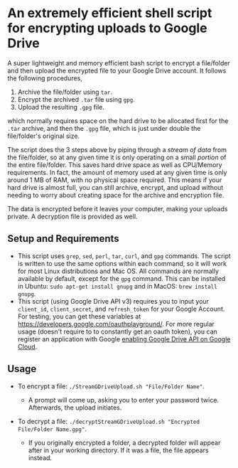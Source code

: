 # An extremely efficient shell script for encrypting uploads to Google Drive

A super lightweight and memory efficient bash script to encrypt a file/folder and then upload the encrypted file to your Google Drive account. It follows the following procedures,

1) Archive the file/folder using `tar`.
2) Encrypt the archived `.tar` file using `gpg`.
3) Upload the resulting `.gpg` file.

which normally requires space on the hard drive to be allocated first for the `.tar` archive, and then the `.gpg` file, which is just under double the file/folder's original size.

The script does the 3 steps above by piping through a *stream of data* from the file/folder, so at any given time it is only operating on a small *portion* of the entire file/folder. This saves hard drive space as well as CPU/Memory requirements. In fact, the amount of memory used at any given time is only around 1 MB of RAM, with no physical space required. This means if your hard drive is almost full, you can still archive, encrypt, and upload without needing to worry about creating space for the archive and encryption file.

The data is encrypted before it leaves your computer, making your uploads private. A decryption file is provided as well.

## Setup and Requirements
- This script uses `grep`, `sed`, `perl`, `tar`, `curl`, and `gpg` commands. The script is written to use the same options within each command, so it will work for most Linux distributions and Mac OS. All commands are normally available by default, except for the `gpg` command. This can be installed in Ubuntu: `sudo apt-get install gnupg` and in MacOS: `brew install gnupg`.
- This script (using Google Drive API v3) requires you to input your `client_id`, `client_secret`, and `refresh_token` for your Google Account. For testing, you can get these variables at https://developers.google.com/oauthplayground/. For more regular usage (doesn't require to to constantly get an oauth token), you can register an application with Google [enabling Google Drive API on Google Cloud](https://developers.google.com/drive/api/v3/enable-drive-api).

## Usage

- To encrypt a file: `./StreamGDriveUpload.sh "File/Folder Name"`.
  - A prompt will come up, asking you to enter your password twice. Afterwards, the upload initiates.

- To decrypt a file: `./decryptStreamGDriveUpload.sh "Encrypted File/Folder Name.gpg"`.
  - If you originally encrypted a folder, a decrypted folder will appear after in your working directory. If it was a file, the file appears instead.

